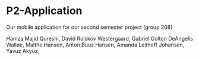 # P2-Application
Our mobile application for our second semester project (group 208)

Hamza Majid Qureshi,
David Rolskov Westergaard, 
Gabriel Colton DeAngelis  Walløe, 
Malthe Hansen,
Anton Buus Hansen,
Amanda Leithoff Johansen,
Yavuz Akyüz,
